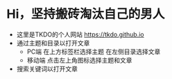 # Hi，坚持搬砖淘汰自己的男人
-  这里是TKDO的个人网站 <https://tkdo.github.io>
- 通过主题和目录以打开文章
    - PC端 在上方标签栏选择主题 在左侧目录选择文章
    - 移动端 点击左上角图标选择主题和文章
- 搜索关键词以打开文章


